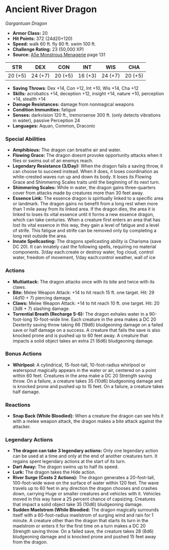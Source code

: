 # Ancient River Dragon

*Gargantuan* *Dragon*

- **Armor Class:** 20
- **Hit Points:** 372 (24d20+120)
- **Speed:** walk 60 ft. fly 80 ft. swim 100 ft.
- **Challenge Rating:** 23 (50,000 XP)
- **Source:** [A5e Monstrous Menagerie](https://enpublishingrpg.com/products/level-up-monstrous-menagerie-a5e) page 131

| STR | DEX | CON | INT | WIS | CHA |
| --- | --- | --- | --- | --- | --- |
| 20 (+5) | 24 (+7) | 20 (+5) | 16 (+3) | 24 (+7) | 20 (+5) |

- **Saving Throws**: Dex +14, Con +12, Int +10, Wis +14, Cha +12
- **Skills:** acrobatics +14, deception +12, insight +14, nature +10, perception +14, stealth +14
- **Damage Resistances:** damage from nonmagical weapons
- **Condition Immunities:** fatigue
- **Senses:** darkvision 120 ft., tremorsense 300 ft. (only detects vibrations in water), passive Perception 24
- **Languages:** Aquan, Common, Draconic
### Special Abilities
- **Amphibious:** The dragon can breathe air and water.
- **Flowing Grace:** The dragon doesnt provoke opportunity attacks when it flies or swims out of an enemys reach.
- **Legendary Resistance (3/Day):** When the dragon fails a saving throw, it can choose to succeed instead. When it does, it loses coordination as white-crested waves run up and down its body. It loses its Flowing Grace and Shimmering Scales traits until the beginning of its next turn.
- **Shimmering Scales:** While in water, the dragon gains three-quarters cover from attacks made by creatures more than 30 feet away.
- **Essence Link:** The essence dragon is spiritually linked to a specific area or landmark. The dragon gains no benefit from a long rest when more than 1 mile away from its linked area. If the dragon dies, the area it is linked to loses its vital essence until it forms a new essence dragon, which can take centuries. When a creature first enters an area that has lost its vital essence in this way, they gain a level of fatigue and a level of strife. This fatigue and strife can be removed only by completing a long rest outside the area.
- **Innate Spellcasting:** The dragons spellcasting ability is Charisma (save DC 20). It can innately cast the following spells, requiring no material components. 3/day each:create or destroy water, fog cloud, control water, freedom of movement,  1/day each:control weather, wall of ice
### Actions
- **Multiattack:** The dragon attacks once with its bite and twice with its claws.
- **Bite:** Melee Weapon Attack: +14 to hit  reach 15 ft.  one target. Hit: 29 (4d10 + 7) piercing damage.
- **Claws:** Melee Weapon Attack: +14 to hit  reach 10 ft.  one target. Hit: 20 (3d8 + 7) slashing damage.
- **Torrential Breath (Recharge 5-6):** The dragon exhales water in a 90-foot-long  10-foot-wide line. Each creature in the area makes a DC 20 Dexterity saving throw  taking 66 (19d6) bludgeoning damage on a failed save or half damage on a success. A creature that fails the save is also knocked prone and is pushed up to 60 feet away. A creature that impacts a solid object takes an extra 21 (6d6) bludgeoning damage.
### Bonus Actions
- **Whirlpool:** A cylindrical, 15-foot-tall, 10-foot-radius whirlpool or waterspout magically appears in the water or air, centered on a point within 60 feet. Creatures in the area make a DC 20 Strength saving throw. On a failure, a creature takes 35 (10d6) bludgeoning damage and is knocked prone and pushed up to 15 feet. On a failure, a creature takes half damage.
### Reactions
- **Snap Back (While Bloodied):** When a creature the dragon can see hits it with a melee weapon attack, the dragon makes a bite attack against the attacker.


### Legendary Actions
- **The dragon can take 3 legendary actions:** Only one legendary action can be used at a time and only at the end of another creatures turn. It regains spent legendary actions at the start of its turn.
- **Dart Away:** The dragon swims up to half its speed.
- **Lurk:** The dragon takes the Hide action.
- **River Surge (Costs 2 Actions):** The dragon generates a 20-foot-tall, 100-foot-wide wave on the surface of water within 120 feet. The wave travels up to 60 feet in any direction the dragon chooses and crashes down, carrying Huge or smaller creatures and vehicles with it. Vehicles moved in this way have a 25 percent chance of capsizing. Creatures that impact a solid object take 35 (10d6) bludgeoning damage.
- **Sudden Maelstrom (While Bloodied:** The dragon magically surrounds itself with a 60-foot-radius maelstrom of surging wind and rain for 1 minute. A creature other than the dragon that starts its turn in the maelstrom or enters it for the first time on a turn makes a DC 20 Strength saving throw. On a failed save, the creature takes 28 (8d6) bludgeoning damage and is knocked prone and pushed 15 feet away from the dragon.
